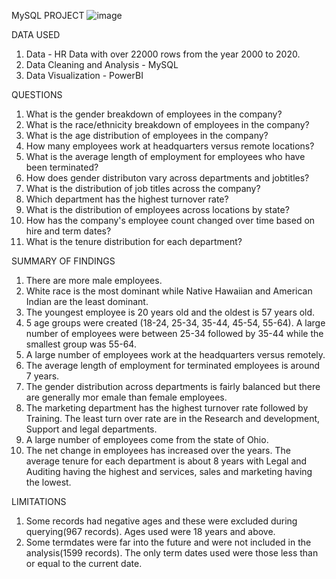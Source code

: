 MySQL PROJECT
![image](https://github.com/itspriyankacn/Resumeprojects/assets/142568120/5b855cf3-9ac1-4531-8721-f8d1be2016ad)

DATA USED
1. Data - HR Data with over 22000 rows from the year 2000 to 2020.
2. Data Cleaning and Analysis - MySQL
3. Data Visualization - PowerBI

QUESTIONS
1. What is the gender breakdown of employees in the company?
2. What is the race/ethnicity breakdown of employees in the company?
3. What is the age distribution of employees in the company?
4. How many employees work at headquarters versus remote locations?
5. What is the average length of employment for employees who have been terminated?
6. How does gender distributon vary across departments and jobtitles?
7. What is the distribution of job titles across the company?
8. Which department has the highest turnover rate?
9. What is the distribution of employees across locations by state?
10. How has the company's employee count changed over time based on hire and term dates?
11. What is the tenure distribution for each department?

SUMMARY OF FINDINGS
1. There are more male employees.
2. White race is the most dominant while Native Hawaiian and American Indian are the least dominant.
3. The youngest employee is 20 years old and the oldest is 57 years old.
4. 5 age groups were created (18-24, 25-34, 35-44, 45-54, 55-64). A large number of employees were between 25-34 followed by 35-44 while the smallest group was 55-64.
5. A large number of employees work at the headquarters versus remotely.
6. The average length of employment for terminated employees is around 7 years.
7. The gender distribution across departments is fairly balanced but there are generally mor emale than female employees.
8. The marketing department has the highest turnover rate followed by Training. The least turn over rate are in the Research and development, Support and legal departments.
9. A large number of employees come from the state of Ohio. 
10. The net change in employees has increased over the years.
The average tenure for each department is about 8 years with Legal and Auditing having the highest and services, sales and marketing having the lowest.

LIMITATIONS
1. Some records had negative ages and these were excluded during querying(967 records). Ages used were 18 years and above.
2. Some termdates were far into the future and were not included in the analysis(1599 records). The only term dates used were those less than or equal to the current date.
